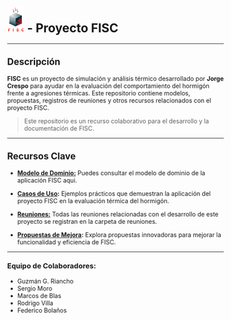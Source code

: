 # <img src="/propuestas/logo/VersionAvanzada.png" alt="FISC Logo" height="60"> - Proyecto FISC

---

## Descripción

**FISC** es un proyecto de simulación y análisis térmico desarrollado por **Jorge Crespo** para ayudar en la evaluación del comportamiento del hormigón frente a agresiones térmicas. Este repositorio contiene modelos, propuestas, registros de reuniones y otros recursos relacionados con el proyecto FISC.

> Este repositorio es un recurso colaborativo para el desarrollo y la documentación de FISC.

---

## Recursos Clave

- **[Modelo de Dominio:](/documentosMD/modeloDelDominio.md)** Puedes consultar el modelo de dominio de la aplicación FISC aqui.

- **[Casos de Uso](/casosDeUso/):** Ejemplos prácticos que demuestran la aplicación del proyecto FISC en la evaluación térmica del hormigón.

- **[Reuniones:](/reunionesPdf/)** Todas las reuniones relacionadas con el desarrollo de este proyecto se registran en la carpeta de reuniones.

- **[Propuestas de Mejora](/propuestas/):** Explora propuestas innovadoras para mejorar la funcionalidad y eficiencia de FISC.

---

### Equipo de Colaboradores:

- Guzmán G. Riancho
- Sergio Moro
- Marcos de Blas
- Rodrigo Villa
- Federico Bolaños
